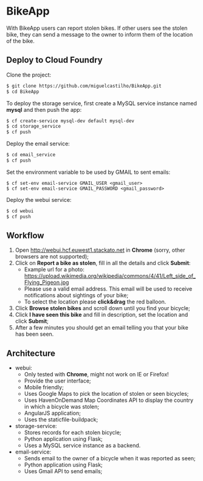 # BikeApp
With BikeApp users can report stolen bikes. If other users see the stolen bike, they can send a message to the owner to inform them of the location of the bike.

## Deploy to Cloud Foundry
Clone the project:
```sh
$ git clone https://github.com/miguelcastilho/BikeApp.git
$ cd BikeApp
```

To deploy the storage service, first create a MySQL service instance named **mysql** and then push the app:
```sh
$ cf create-service mysql-dev default mysql-dev
$ cd storage_service
$ cf push
```

Deploy the email service:
```sh
$ cd email_service
$ cf push
```

Set the environment variable to be used by GMAIL to sent emails:
```
$ cf set-env email-service GMAIL_USER <gmail_user>
$ cf set-env email-service GMAIL_PASSWORD <gmail_password>
```

Deploy the webui service:
```sh
$ cd webui
$ cf push
```

## Workflow
1. Open http://webui.hcf.euwest1.stackato.net in **Chrome** (sorry, other browsers are not supported);
2. Click on **Report a bike as stolen**, fill in all the details and click **Submit**:
   * Example url for a photo: https://upload.wikimedia.org/wikipedia/commons/4/41/Left_side_of_Flying_Pigeon.jpg
   * Please use a valid email address. This email will be used to receive notifications about sightings of your bike;
   * To select the location please **click&drag** the red balloon.
3. Click **Browse stolen bikes** and scroll down until you find your bicycle;
4. Click **I have seen this bike** and fill in description, set the location and click **Submit**;
5. After a few minutes you should get an email telling you that your bike has been seen.

## Architecture
* webui:
  * Only tested with **Chrome**, might not work on IE or Firefox!
  * Provide the user interface;
  * Mobile friendly;
  * Uses Google Maps to pick the location of stolen or seen bicycles;
  * Uses HavenOnDemand Map Coordinates API to display the country in which a bicycle was stolen;
  * AngularJS application;
  *	Uses the staticfile-buildpack;
* storage-service:
  * Stores records for each stolen bicycle;
  * Python application using Flask;
  * Uses a MySQL service instance as a backend.
* email-service:
  * Sends email to the owner of a bicycle when it was reported as seen;
  * Python application using Flask;
  * Uses Gmail API to send emails;
